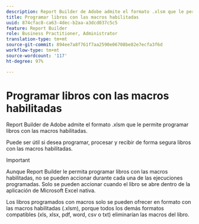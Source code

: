 ```yaml
---
description: Report Builder de Adobe admite el formato .xlsm que le permite programar libros con las macros habilitadas.
title: Programar libros con las macros habilitadas
uuid: 874cfac8-ca63-4dec-b2aa-a3dcd037c5c5
feature: Report Builder
role: Business Practitioner, Administrator
translation-type: tm+mt
source-git-commit: 894ee7a8f761f7aa2590e06708be82e7ecfa3f6d
workflow-type: tm+mt
source-wordcount: '117'
ht-degree: 97%

---
```



# Programar libros con las macros habilitadas

Report Builder de Adobe admite el formato .xlsm que le permite programar libros con las macros habilitadas.

Puede ser útil si desea programar, procesar y recibir de forma segura libros con las macros habilitadas.

>[!IMPORTANT]
>
>Aunque Report Builder le permita programar libros con las macros habilitadas, no se pueden accionar durante cada una de las ejecuciones programadas. Solo se pueden accionar cuando el libro se abre dentro de la aplicación de Microsoft Excel nativa.

Los libros programados con macros solo se pueden ofrecer en formato con las macros habilitadas (.xlsm), porque todos los demás formatos compatibles (xls, xlsx, pdf, word, csv o txt) eliminarían las macros del libro.

